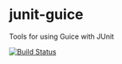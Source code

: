 # junit-guice

Tools for using Guice with JUnit

[![Build Status](https://secure.travis-ci.org/ctrimble/junit-guice.png?branch=develop)](https://travis-ci.org/ctrimble/junit-guice)
